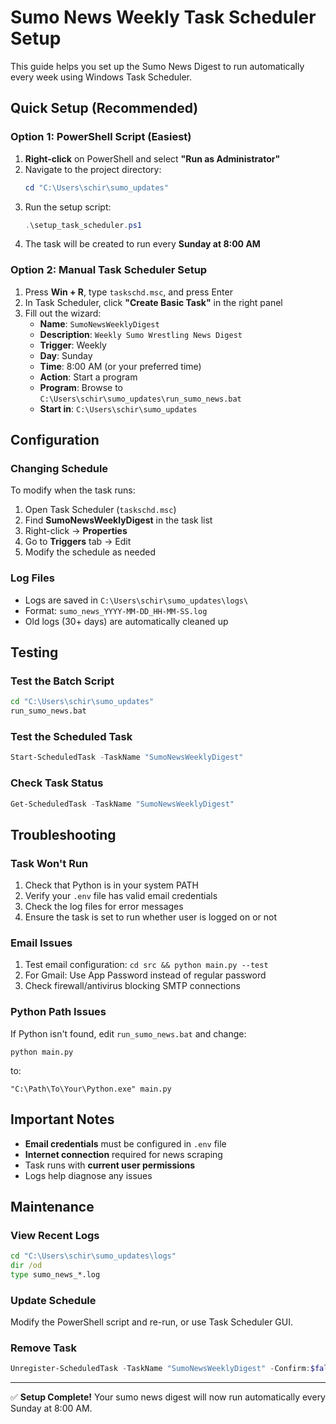 # Sumo News Weekly Task Scheduler Setup

This guide helps you set up the Sumo News Digest to run automatically every week using Windows Task Scheduler.

## Quick Setup (Recommended)

### Option 1: PowerShell Script (Easiest)

1. **Right-click** on PowerShell and select **"Run as Administrator"**
2. Navigate to the project directory:
   ```powershell
   cd "C:\Users\schir\sumo_updates"
   ```
3. Run the setup script:
   ```powershell
   .\setup_task_scheduler.ps1
   ```
4. The task will be created to run every **Sunday at 8:00 AM**

### Option 2: Manual Task Scheduler Setup

1. Press **Win + R**, type `taskschd.msc`, and press Enter
2. In Task Scheduler, click **"Create Basic Task"** in the right panel
3. Fill out the wizard:
   - **Name**: `SumoNewsWeeklyDigest`
   - **Description**: `Weekly Sumo Wrestling News Digest`
   - **Trigger**: Weekly
   - **Day**: Sunday
   - **Time**: 8:00 AM (or your preferred time)
   - **Action**: Start a program
   - **Program**: Browse to `C:\Users\schir\sumo_updates\run_sumo_news.bat`
   - **Start in**: `C:\Users\schir\sumo_updates`

## Configuration

### Changing Schedule
To modify when the task runs:
1. Open Task Scheduler (`taskschd.msc`)
2. Find **SumoNewsWeeklyDigest** in the task list
3. Right-click → **Properties**
4. Go to **Triggers** tab → Edit
5. Modify the schedule as needed

### Log Files
- Logs are saved in `C:\Users\schir\sumo_updates\logs\`
- Format: `sumo_news_YYYY-MM-DD_HH-MM-SS.log`
- Old logs (30+ days) are automatically cleaned up

## Testing

### Test the Batch Script
```cmd
cd "C:\Users\schir\sumo_updates"
run_sumo_news.bat
```

### Test the Scheduled Task
```powershell
Start-ScheduledTask -TaskName "SumoNewsWeeklyDigest"
```

### Check Task Status
```powershell
Get-ScheduledTask -TaskName "SumoNewsWeeklyDigest"
```

## Troubleshooting

### Task Won't Run
1. Check that Python is in your system PATH
2. Verify your `.env` file has valid email credentials
3. Check the log files for error messages
4. Ensure the task is set to run whether user is logged on or not

### Email Issues
1. Test email configuration: `cd src && python main.py --test`
2. For Gmail: Use App Password instead of regular password
3. Check firewall/antivirus blocking SMTP connections

### Python Path Issues
If Python isn't found, edit `run_sumo_news.bat` and change:
```batch
python main.py
```
to:
```batch
"C:\Path\To\Your\Python.exe" main.py
```

## Important Notes

- **Email credentials** must be configured in `.env` file
- **Internet connection** required for news scraping
- Task runs with **current user permissions**
- Logs help diagnose any issues

## Maintenance

### View Recent Logs
```cmd
cd "C:\Users\schir\sumo_updates\logs"
dir /od
type sumo_news_*.log
```

### Update Schedule
Modify the PowerShell script and re-run, or use Task Scheduler GUI.

### Remove Task
```powershell
Unregister-ScheduledTask -TaskName "SumoNewsWeeklyDigest" -Confirm:$false
```

---

✅ **Setup Complete!** Your sumo news digest will now run automatically every Sunday at 8:00 AM.